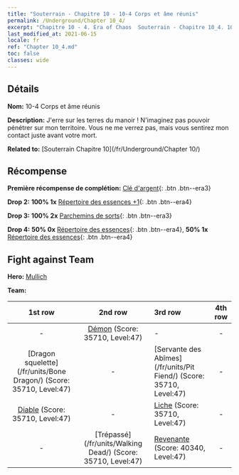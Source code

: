 ```yaml
---
title: "Souterrain - Chapitre 10 - 10-4 Corps et âme réunis"
permalink: /Underground/Chapter 10_4/
excerpt: "Chapitre 10 - 4. Era of Chaos  Souterrain - Chapitre 10_4. 10-4 Corps et âme réunis"
last_modified_at: 2021-06-15
locale: fr
ref: "Chapter 10_4.md"
toc: false
classes: wide
---
```


## Détails

 **Nom:** 10-4 Corps et âme réunis

 **Description:** J'erre sur les terres du manoir ! N'imaginez pas pouvoir pénétrer sur mon territoire. Vous ne me verrez pas, mais vous sentirez mon contact juste avant votre mort.

 **Related to:** [Souterrain Chapitre 10](/fr/Underground/Chapter 10/)

## Récompense

 **Première récompense de complétion:** [Clé d'argent](/ItemsFR/con_693/){: .btn .btn--era3}

 **Drop 2:** **100% 1x** [Répertoire des essences +1](/ItemsFR/mat_46/){: .btn .btn--era4}

 **Drop 3:** **100% 2x** [Parchemins de sorts](/ItemsFR/con_694/){: .btn .btn--era3}

 **Drop 4:** **50% 0x** [Répertoire des essences](/ItemsFR/mat_39/){: .btn .btn--era4}, **50% 1x** [Répertoire des essences](/ItemsFR/mat_39/){: .btn .btn--era4}


## Fight against Team
 **Hero:** [Mullich](/fr/heroes/Mullich/)

 **Team:**


  | 1st row | 2nd row | 3rd row | 4th row |
  |:----:|:----:|:----|:----:|
  | - | [Démon](/fr/units/Demon/) (Score: 35710, Level:47)  | - | - |
  | [Dragon squelette](/fr/units/Bone Dragon/) (Score: 35710, Level:47)  | - | [Servante des Abîmes](/fr/units/Pit Fiend/) (Score: 35710, Level:47)  | - |
  | [Diable](/fr/units/Devil/) (Score: 35710, Level:47)  | - | [Liche](/fr/units/Lich/) (Score: 35710, Level:47)  | - |
  | - | [Trépassé](/fr/units/Walking Dead/) (Score: 35710, Level:47)  | [Revenante](/fr/units/Wight/) (Score: 40340, Level:47)  | - |


